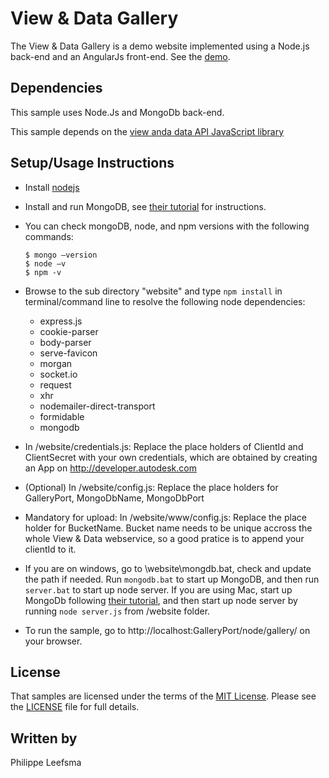 ﻿View & Data Gallery
==========

The View & Data Gallery is a demo website implemented using a Node.js back-end and an AngularJs front-end. See the [demo](http://viewer.autodesk.io/node/gallery/#/gallery).


## Dependencies

This sample uses Node.Js and MongoDb back-end.

This sample depends on the [view anda data API JavaScript library](https://github.com/Developer-Autodesk/library-javascript-view.and.data.api) 

## Setup/Usage Instructions


* Install [nodejs](https://nodejs.org)

* Install and run MongoDB, see [their tutorial](http://docs.mongodb.org/manual/tutorial) for instructions. 

* You can check mongoDB, node, and npm versions with the following commands:
  ```
  $ mongo —version
  $ node –v
  $ npm -v
  ```

* Browse to the sub directory "website" and type `npm install` in terminal/command line to resolve the following node dependencies:
  - express.js
  - cookie-parser
  - body-parser
  - serve-favicon
  - morgan
  - socket.io
  - request
  - xhr
  - nodemailer-direct-transport
  - formidable
  - mongodb

* In /website/credentials.js: Replace the place holders of ClientId and ClientSecret with your own credentials, which are obtained by creating an App on http://developer.autodesk.com 

* (Optional) In /website/config.js: Replace the place holders for GalleryPort, MongoDbName, MongoDbPort

* Mandatory for upload: In /website/www/config.js: Replace the place holder for BucketName. Bucket name needs to be unique accross the whole View & Data webservice, so a good pratice is to append your clientId to it. 

* If you are on windows, go to \website\mongdb.bat, check and update the path if needed. Run `mongodb.bat` to start up MongoDB, and then run `server.bat` to start up node server. If you are using Mac, start up MongoDb following [their tutorial](http://docs.mongodb.org/manual/tutorial), and then start up node server by running `node server.js` from /website folder.

* To run the sample, go to http://localhost:GalleryPort/node/gallery/ on your browser.

## License

That samples are licensed under the terms of the [MIT License](http://opensource.org/licenses/MIT). Please see the [LICENSE](LICENSE) file for full details.

## Written by 

Philippe Leefsma

